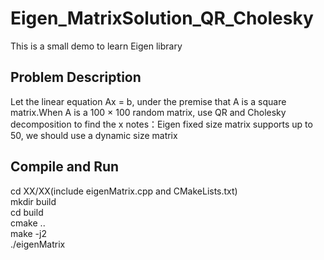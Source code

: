 # Eigen_MatrixSolution_QR_Cholesky
This is a small demo to learn Eigen library

## Problem Description
Let the linear equation Ax = b, under the premise that A is a square matrix.When A is a 100 × 100 random matrix, use QR and Cholesky decomposition to find the x
notes：Eigen fixed size matrix supports up to 50, we should use a dynamic size matrix

## Compile and Run
cd XX/XX(include eigenMatrix.cpp and CMakeLists.txt)  
mkdir build  
cd build  
cmake ..  
make -j2  
./eigenMatrix  
